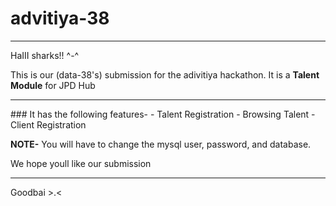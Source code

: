 # advitiya-38
<hr>
HaIII sharks!! ^-^

This is our (data-38's) submission for the adivitiya hackathon.
It is a **Talent Module** for JPD Hub
<hr>
### It has the following features-
- Talent Registration
- Browsing Talent
- Client Registration

**NOTE-** You will have to change the mysql user, password, and database.

We hope youll like our submission
<hr>
Goodbai >.<
